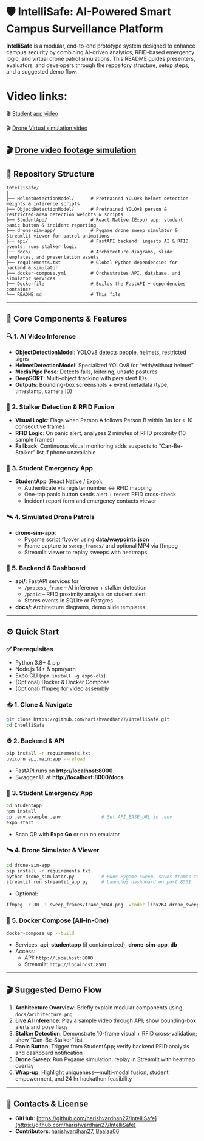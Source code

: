 # 🛡️ IntelliSafe: AI-Powered Smart Campus Surveillance Platform

**IntelliSafe** is a modular, end-to-end prototype system designed to enhance campus security by combining AI-driven analytics, RFID-based emergency logic, and virtual drone patrol simulations. This README guides presenters, evaluators, and developers through the repository structure, setup steps, and a suggested demo flow.

# Video links:
🎬 [Student app video](StudentApp/app-demo.mp4)

🎬 [Drone Virtual simulation video](drone-sim-app/drone_demo(1).mp4)

🎬 [Drone video footage simulation](drone-sim-app/drone_night_feed_demo.mp4)
---

## 📁 Repository Structure

```
IntelliSafe/
│
├── HelmetDetectionModel/      # Pretrained YOLOv8 helmet detection weights & inference scripts
├── ObjectDetectionModel/      # Pretrained YOLOv8 person & restricted-area detection weights & scripts
├── StudentApp/                # React Native (Expo) app: student panic button & incident reporting
├── drone-sim-app/             # Pygame drone sweep simulator & Streamlit viewer for patrol animations
├── api/                       # FastAPI backend: ingests AI & RFID events, runs stalker logic
├── docs/                      # Architecture diagrams, slide templates, and presentation assets
├── requirements.txt           # Global Python dependencies for backend & simulator
├── docker-compose.yml         # Orchestrates API, database, and simulator services
├── Dockerfile                 # Builds the FastAPI + dependencies container
└── README.md                  # This file
```

---

## 🚀 Core Components & Features

### 🔍 1. AI Video Inference
- **ObjectDetectionModel**: YOLOv8 detects people, helmets, restricted signs  
- **HelmetDetectionModel**: Specialized YOLOv8 for “with/without helmet”  
- **MediaPipe Pose**: Detects falls, loitering, unsafe postures  
- **DeepSORT**: Multi-object tracking with persistent IDs  
- **Outputs**: Bounding-box screenshots + event metadata (type, timestamp, camera ID)

### 🔗 2. Stalker Detection & RFID Fusion
- **Visual Logic**: Flags when Person A follows Person B within 3m for ≥ 10 consecutive frames  
- **RFID Logic**: On panic alert, analyzes 2 minutes of RFID proximity (10 sample frames)  
- **Fallback**: Continuous visual monitoring adds suspects to “Can-Be-Stalker” list if phone unavailable

### 📱 3. Student Emergency App
- **StudentApp** (React Native / Expo):  
  - Authenticate via register number ↔ RFID mapping  
  - One-tap panic button sends alert + recent RFID cross-check  
  - Incident report form and emergency contacts viewer

### 🛰️ 4. Simulated Drone Patrols
- **drone-sim-app**:  
  - Pygame script flyover using **data/waypoints.json**  
  - Frame capture to `sweep_frames/` and optional MP4 via ffmpeg  
  - Streamlit viewer to replay sweeps with heatmaps

### 🧠 5. Backend & Dashboard
- **api/**: FastAPI services for  
  - `/process_frame` – AI inference + stalker detection  
  - `/panic` – RFID proximity analysis on student alert  
  - Stores events in SQLite or Postgres  
- **docs/**: Architecture diagrams, demo slide templates

---

## ⚙️ Quick Start

### ✅ Prerequisites

- Python 3.8+ & pip  
- Node.js 14+ & npm/yarn  
- Expo CLI (`npm install -g expo-cli`)  
- (Optional) Docker & Docker Compose  
- (Optional) ffmpeg for video assembly

### 📥 1. Clone & Navigate

```bash
git clone https://github.com/harishvardhan27/IntelliSafe.git
cd IntelliSafe
```

### ⚙️ 2. Backend & API

```bash
pip install -r requirements.txt
uvicorn api.main:app --reload
```

- FastAPI runs on **http://localhost:8000**
- Swagger UI at **http://localhost:8000/docs**

### 📱 3. Student Emergency App

```bash
cd StudentApp
npm install
cp .env.example .env               # Set API_BASE_URL in .env
expo start
```

- Scan QR with **Expo Go** or run on emulator

### 🛰️ 4. Drone Simulator & Viewer

```bash
cd drone-sim-app
pip install -r requirements.txt
python drone_simulator.py          # Runs Pygame sweep, saves frames to sweep_frames/
streamlit run streamlit_app.py     # Launches dashboard on port 8501
```

- Optional:

```bash
ffmpeg -r 30 -i sweep_frames/frame_%04d.png -vcodec libx264 drone_sweep.mp4
```

### 🐳 5. Docker Compose (All-in-One)

```bash
docker-compose up --build
```

- Services: **api**, **studentapp** (if containerized), **drone-sim-app**, **db**
- Access:
  - API: `http://localhost:8000`
  - Streamlit: `http://localhost:8501`

---

## 🎬 Suggested Demo Flow

1. **Architecture Overview**: Briefly explain modular components using `docs/architecture.png`
2. **Live AI Inference**: Play a sample video through API; show bounding-box alerts and pose flags
3. **Stalker Detection**: Demonstrate 10-frame visual + RFID cross-validation; show “Can-Be-Stalker” list
4. **Panic Button**: Trigger from StudentApp; verify backend RFID analysis and dashboard notification
5. **Drone Sweep**: Run Pygame simulation; replay in Streamlit with heatmap overlay
6. **Wrap-up**: Highlight uniqueness—multi-modal fusion, student empowerment, and 24 hr hackathon feasibility

---

## 👥 Contacts & License

- **GitHub**: [https://github.com/harishvardhan27/IntelliSafe](https://github.com/harishvardhan27/IntelliSafe)
- **Contributors**: [harishvardhan27](https://github.com/harishvardhan27), [Baalaa06](https://github.com/Baalaa06)
